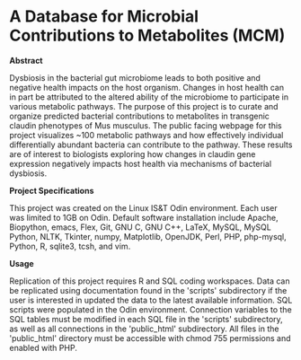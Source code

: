 # A Database for Microbial Contributions to Metabolites (MCM)

**Abstract**

Dysbiosis in the bacterial gut microbiome leads to both positive and negative health impacts on the host organism. Changes in host health can in part be attributed to the altered ability of the microbiome to participate in various metabolic pathways. The purpose of this project is to curate and organize predicted bacterial contributions to metabolites in transgenic claudin phenotypes of Mus musculus. The public facing webpage for this project visualizes ~100 metabolic pathways and how effectively individual differentially abundant bacteria can contribute to the pathway. These results are of interest to biologists exploring how changes in claudin gene expression negatively impacts host health via mechanisms of bacterial dysbiosis.

**Project Specifications**

This project was created on the Linux IS&T Odin environment. Each user was limited to 1GB on Odin. Default software installation include Apache, Biopython, emacs, Flex, Git, GNU C, GNU C++, LaTeX, MySQL, MySQL Python, NLTK, Tkinter, numpy, Matplotlib, OpenJDK, Perl, PHP, php-mysql, Python, R, sqlite3, tcsh, and vim. 

**Usage**

Replication of this project requires R and SQL coding workspaces. Data can be replicated using documentation found in the 'scripts' subdirectory if the user is interested in updated the data to the latest available information. SQL scripts were populated in the Odin environment. Connection variables to the SQL tables must be modified in each SQL file in the 'scripts' subdirectory, as well as all connections in the 'public_html' subdirectory. All files in the 'public_html' directory must be accessible with chmod 755 permissions and enabled with PHP.
